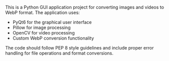 <!-- Use this file to provide workspace-specific custom instructions to Copilot. For more details, visit https://code.visualstudio.com/docs/copilot/copilot-customization#_use-a-githubcopilotinstructionsmd-file -->

This is a Python GUI application project for converting images and videos to WebP format. The application uses:
- PyQt6 for the graphical user interface
- Pillow for image processing
- OpenCV for video processing
- Custom WebP conversion functionality

The code should follow PEP 8 style guidelines and include proper error handling for file operations and format conversions.
